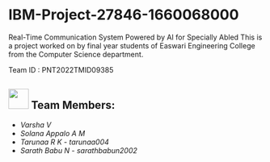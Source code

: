 # IBM-Project-27846-1660068000
Real-Time Communication System Powered by AI for Specially Abled
This is a project worked on by final year students of Easwari Engineering College from the Computer Science department. 

Team ID : PNT2022TMID09385
<br>
<h2><img src="https://raw.githubusercontent.com/Tarikul-Islam-Anik/Animated-Fluent-Emojis/master/Emojis/People%20with%20professions/Man%20Technologist%20Light%20Skin%20Tone.png" width="40px"> Team Members: </h2>

<ul><i>
  <li> Varsha V </li>
  <li> Solana Appalo A M </li>
  <li> Tarunaa R K - tarunaa004 </li>
  <li> Sarath Babu N - sarathbabun2002 </li>
  </i>
  </ul>
<br>
